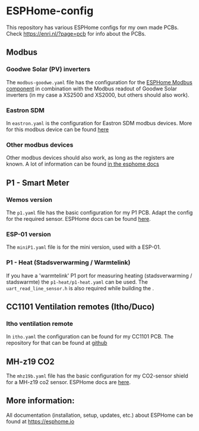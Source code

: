 # ESPHome-config

This repository has various ESPHome configs for my own made PCBs. Check https://enri.nl/?page=pcb for info about the PCBs.

## Modbus 

### Goodwe Solar (PV) inverters
The `modbus-goodwe.yaml` file has the configuration for the [ESPHome Modbus component](https://esphome.io/components/modbus_controller.html) in combination with the Modbus readout of Goodwe Solar inverters (in my case a XS2500 and XS2000, but others should also work). 

### Eastron SDM
In `eastron.yaml` is the configuration for Eastron SDM modbus devices. More for this modbus device can be found [here](https://esphome.io/components/sensor/sdm_meter.html)

### Other modbus devices
Other modbus devices should also work, as long as the registers are known. A lot of information can be found [in the esphome docs](https://esphome.io/components/modbus_controller.html)

## P1 - Smart Meter
### Wemos version
The `p1.yaml` file has the basic configuration for my P1 PCB. Adapt the config for the required sensor. ESPHome docs can be found [here](https://esphome.io/components/sensor/dsmr.html).

### ESP-01 version
The `miniP1.yaml` file is for the mini version, used with a ESP-01.

### P1 - Heat (Stadsverwarming / Warmtelink)
If you have a 'warmtelink' P1 port for measuring heating (stadsverwarming / stadswarmte) the `p1-heat/p1-heat.yaml` can be used.
The `uart_read_line_sensor.h` is also required while building the .

## CC1101 Ventilation remotes (Itho/Duco)

### Itho ventilation remote
In `itho.yaml` the configuration can be found for my CC1101 PCB. The repository for that can be found at [github](https://github.com/jodur/ESPHOME-ITHO)

## MH-z19 CO2
The `mhz19b.yaml` file has the basic configuration for my CO2-sensor shield for a MH-z19 co2 sensor. ESPHome docs are [here](https://esphome.io/components/sensor/mhz19.html).

## More information:
All documentation (installation, setup, updates, etc.) about ESPHome can be found at https://esphome.io